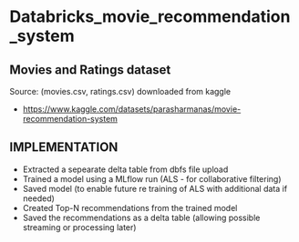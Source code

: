 # Databricks_movie_recommendation_system

## Movies and Ratings dataset

Source: (movies.csv, ratings.csv) downloaded from kaggle
- https://www.kaggle.com/datasets/parasharmanas/movie-recommendation-system

## IMPLEMENTATION
- Extracted a sepearate delta table from dbfs file upload
- Trained a model using a MLflow run (ALS - for collaborative filtering)
- Saved model (to enable future re training of ALS with additional data if needed)
- Created Top-N recommendations from the trained model
- Saved the recommendations as a delta table (allowing possible streaming or processing later)
